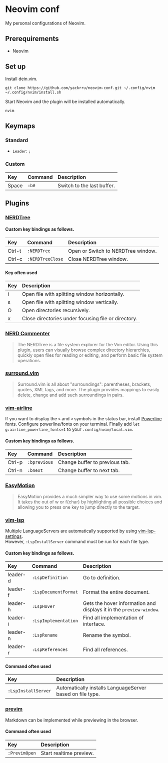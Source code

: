 # Neovim conf
My personal configurations of Neovim.

## Prerequirements
- Neovim

## Set up
Install dein.vim.
```
git clone https://github.com/yackrru/neovim-conf.git ~/.config/nvim
~/.config/nvim/install.sh
```
Start Neovim and the plugin will be installed automatically.
```
nvim
```

## Keymaps
### Standard
- `Leader`: `;`
### Custom
|Key|Command|Description|
|:---|:---|:---|
|Space|`:b#`|Switch to the last buffer.|

## Plugins

### [NERDTree](https://github.com/preservim/nerdtree)
#### Custom key bindings as follows.
|Key|Command|Description|
|:---|:---|:---|
|Ctrl-t|`:NERDTree`|Open or Switch to NERDTree window.|
|Ctrl-c|`:NERDTreeClose`|Close NERDTree window.|
#### Key often used
|Key|Description|
|:---|:---|
|i|Open file with splitting window horizontally.|
|s|Open file with splitting window vertically.|
|O|Open directories recursively.|
|x|Close directories under focusing file or directory.|

### [NERD Commenter](https://github.com/preservim/nerdcommenter)
>The NERDTree is a file system explorer for the Vim editor. Using this plugin, users can visually browse complex directory hierarchies, quickly open files for reading or editing, and perform basic file system operations.

### [surround.vim](https://github.com/tpope/vim-surround)
>Surround.vim is all about "surroundings": parentheses, brackets, quotes, XML tags, and more.
The plugin provides mappings to easily delete, change and add such surroundings in pairs.

### [vim-airline](https://github.com/vim-airline/vim-airline)
If you want to display the `>` and `<` symbols in the status bar, install [Powerline](https://github.com/powerline/fonts#quick-installation) fonts.
Configure powerline/fonts on your terminal.
Finally add `let g:airline_powerline_fonts=1` to your `.config/nvim/local.vim`.
#### Custom key bindings as follows.
|Key|Command|Description|
|:---|:---|:---|
|Ctrl-p|`:bprevious`|Change buffer to previous tab.|
|Ctrl-n|`:bnext`|Change buffer to next tab.|

### [EasyMotion](https://github.com/easymotion/vim-easymotion)
>EasyMotion provides a much simpler way to use some motions in vim. It takes the <number> out of <number>w or <number>f{char} by highlighting all possible choices and allowing you to press one key to jump directly to the target.

### [vim-lsp](https://github.com/prabirshrestha/vim-lsp)
Multiple LanguageServers are automatically supported by using [vim-lsp-settings](https://github.com/mattn/vim-lsp-settings).  
However, `:LspInstallServer` command must be run for each file type.
#### Custom key bindings as follows.
|Key|Command|Description|
|:---|:---|:---|
|leader-d|`:LspDefinition`|Go to definition.|
|leader-f|`:LspDocumentFormat`|Format the entire document.|
|leader-h|`:LspHover`|Gets the hover information and displays it in the `preview-window`.|
|leader-i|`:LspImplementation`|Find all implementation of interface.|
|leader-n|`:LspRename`|Rename the symbol.|
|leader-r|`:LspReferences`|Find all references.|
#### Command often used
|Key|Description|
|:---|:---|
|`:LspInstallServer`|Automatically installs LanguageServer based on file type.|

### [previm](https://github.com/previm/previm)
Markdown can be implemented while previewing in the browser.
#### Command often used
|Key|Description|
|:---|:---|
|`:PrevimOpen`|Start realtime preview.|
